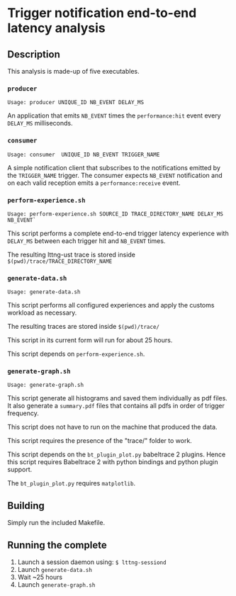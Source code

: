 # Trigger notification end-to-end latency analysis

## Description
This analysis is made-up of five executables.

### `producer`

```
Usage: producer UNIQUE_ID NB_EVENT DELAY_MS
```

An application that emits `NB_EVENT` times the `performance:hit` event every
`DELAY_MS` milliseconds.


### `consumer`
```
Usage: consumer  UNIQUE_ID NB_EVENT TRIGGER_NAME
```

A simple notification client that subscribes to the notifications emitted by the
`TRIGGER_NAME` trigger. The consumer expects `NB_EVENT` notification and on each
valid reception emits a `performance:receive` event.


### `perform-experience.sh`

```
Usage: perform-experience.sh SOURCE_ID TRACE_DIRECTORY_NAME DELAY_MS NB_EVENT`
```

This script performs a complete end-to-end trigger latency experience with
`DELAY_MS` between each trigger hit and `NB_EVENT` times.

The resulting lttng-ust trace is stored inside `$(pwd)/trace/TRACE_DIRECTORY_NAME`

### `generate-data.sh`

```
Usage: generate-data.sh
```

This script performs all configured experiences and apply the customs workload
as necessary.

The resulting traces are stored inside  `$(pwd)/trace/`

This script in its current form will run for about 25 hours.

This script depends on `perform-experience.sh`.

### `generate-graph.sh`

```
Usage: generate-graph.sh
```

This script generate all histograms and saved them individually as pdf files. It
also generate a `summary.pdf` files that contains all pdfs in order of trigger frequency.

This script does not have to run on the machine that produced the data.

This script requires the presence of the "trace/" folder to work.

This script depends on the `bt_plugin_plot.py` babeltrace 2 plugins. Hence this
script requires Babeltrace 2 with python bindings and python plugin support.

The `bt_plugin_plot.py` requires `matplotlib`.


## Building

Simply run the included Makefile.

## Running the complete 

1) Launch a session daemon using:
        ```
        $ lttng-sessiond
        ```
2) Launch `generate-data.sh`
3) Wait ~25 hours
3) Launch `generate-graph.sh`

